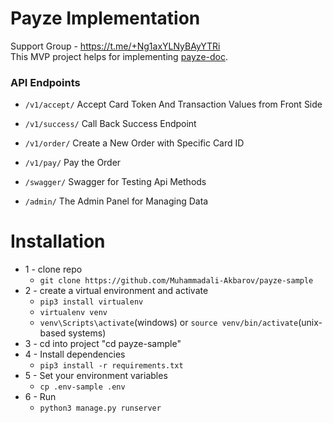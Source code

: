 # Payze Implementation

Support Group - https://t.me/+Ng1axYLNyBAyYTRi  <br>
This MVP project helps for implementing <a href="https://docs.payze.io/reference/getting-started">payze-doc</a>.

### API Endpoints <br>

- `/v1/accept/` Accept Card Token And Transaction Values from Front Side
- `/v1/success/` Call Back Success Endpoint
- `/v1/order/` Create a New Order with Specific Card ID
- `/v1/pay/` Pay the Order

- `/swagger/` Swagger for Testing Api Methods
- `/admin/` The Admin Panel for Managing Data

# Installation
* 1 - clone repo 
   - ```git clone https://github.com/Muhammadali-Akbarov/payze-sample```
* 2 - create a virtual environment and activate
  - ```pip3 install virtualenv```
  - ```virtualenv venv```
  - ```venv\Scripts\activate```(windows) or ```source venv/bin/activate```(unix-based systems)
* 3 - cd into project "cd payze-sample"
* 4 - Install dependencies
  - ```pip3 install -r requirements.txt```
* 5 - Set your environment variables
  - ```cp .env-sample .env```
* 6 - Run
  - ```python3 manage.py runserver```
